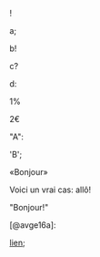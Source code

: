 !

a;

b!

c?

d:

1%

2€

"A":

'B';

«Bonjour»

Voici un vrai cas: allô!

"Bonjour!"

[@avge16a]:

[lien](https://example.com);
